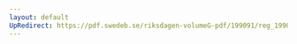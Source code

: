 ```yaml
---
layout: default
UpRedirect: https://pdf.swedeb.se/riksdagen-volumeG-pdf/199091/reg_199091/reg_199091_0949.pdf
---
```

